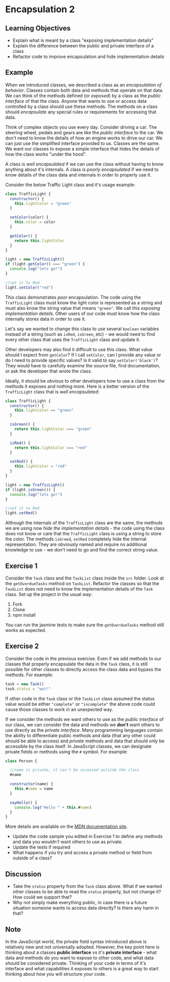 # Encapsulation 2

## Learning Objectives

- Explain what is meant by a class "exposing implementation details"
- Explain the difference between the public and private interface of a class
- Refactor code to improve encapsulation and hide implementation details

## Example

When we introduced classes, we described a class as an _encapsulation of behavior_. Classes contain both data and methods that operate on that data. We can think of the methods defined (or *exposed*) by a class as the _public interface_ of that the class. Anyone that wants to use or access data controlled by a class should use these methods. The methods on a class should _encapsulate_ any special rules or requirements for accessing that data.

Think of complex objects you use every day. Consider driving a car. The steering wheel, pedals and gears are like the _public interface_ to the car. We don't need to know the details of how an engine works to drive our car. We can just use the simplified interface provided to us. Classes are the same. We want our classes to expose a simple interface that hides the details of how the class works "under the hood".

A class is _well encapsulated_ if we can use the class without having to know anything about it's internals. A class is _poorly encapsulated_ if we need to know details of the class data and internals in order to properly use it.

Consider the below Traffic Light class and it's usage example:

```javascript
class TrafficLight {
  constructor() {
    this.lightColor = "green"
  }

  setColor(color) {
    this.color = color
  }

  getColor() {
    return this.lightColor
  }
}

light = new TrafficLight()
if (light.getColor() === "green") {
  console.log("lets go!")
}

//set it to Red
light.setColor("red")
```

This class demonstrates _poor_ encapsulation. The code using the `TrafficLight` class must know the light color is represented as a string and must also know the string value that means `"green"`. We call this _exposing implementation details_. Other users of our code must know how the class internally stores data in order to use it.

Let's say we wanted to change this class to use several `boolean` variables instead of a string (such as `isRed`, `isGreen`, etc) - we would need to find every other class that uses the `TrafficLight` class and update it.

Other developers may also find it difficult to use this class. What value should I expect from `getColor`? If I call `setColor`, can I provide any value or do I need to provide specific values? Is it valid to say `setColor('black')`? They would have to carefully examine the source file, find documentation, or ask the developer that wrote the class.

Ideally, it should be _obvious_ to other developers how to use a class from the methods it exposes and nothing more. Here is a better version of the `TrafficLight` class that is _well encapsulated_:

```javascript
class TrafficLight {
  constructor() {
    this.lightColor == "green"
  }

  isGreen() {
    return this.lightColor === "green"
  }

  isRed() {
    return this.lightColor === "red"
  }

  setRed() {
    this.lightColor = "red"
  }
}

light = new TrafficLight()
if (light.isGreen()) {
  console.log("lets go!")
}

//set it to Red
light.setRed()
```

Although the internals of the `TrafficLight` class are the same, the methods we are using now _hide the implementation details_ - the code using the class does not know or care that the `TrafficLight` class is using a string to store the color. The methods `isGreed`, `setRed` completely hide the internal representation. They are obviously named and require no additional knowledge to use - we don't need to go and find the correct string value.

## Exercise 1

Consider the `Task` class and the `TaskList` class inside the `src` folder. Look at the `getOverdueTasks` method on `TaskList`. Refactor the classes so that the `TaskList` does not need to know the implementation details of the `Task` class. Set up the project in the usual way:

1. Fork
2. Clone
3. npm install

You can run the jasmine tests to make sure the `getOverdueTasks` method still works as expected.

## Exercise 2

Consider the code in the previous exercise. Even if we add methods to our classes that properly encapsulate the data in the `Task` class, it is still possible for other classes to directly access the class data and bypass the methods. For example:

```javascript
task = new Task()
task.status = "wot!"
```

If other code in the `Task` class or the `TaskList` class assumed the status value would be either `"complete"` or `"incomplete"` the above code could cause those classes to work in an unexpected way.

If we consider the methods we want others to use as the _public interface_ of our class, we can consider the data and methods we **don't** want others to use directly as the _private interface_. Many programming languages contain the ability to differentiate public methods and data (that any other could should be able to access) and _private_ methods and data that should only be accessible by the class itself. In JavaScript classes, we can designate private fields or methods using the `#` symbol. For example:

```javascript
class Person {

  //name is private, it can't be accessed outside the class
  #name

  constructor(name) {
    this.#name = name  
  }

  sayHello() {
    console.log("Hello " + this.#name)
  }
}

```

More details are available on the [MDN documentation site](https://developer.mozilla.org/en-US/docs/Web/JavaScript/Reference/Classes/Private_class_fields). 

* Update the code sample you edited in Exercise 1 to define any methods and data you *wouldn't* want others to use as private.
* Update the tests if required
* What happens if you try and access a private method or field from outside of a class?

## Discussion
* Take the `status` property from the `Task` class above. What if we wanted other classes to be able to read the `status` property, but not change it? How could we support that?
* Why not simply make everything public, in case there is a future situation someone wants to access data directly? Is there any harm in that?

## Note
In the JavaScript world, the private field syntax introduced above is relatively new and not universally adopted. However, the key point here is thinking about a classes **public interface** vs it's **private interface** - what data and methods do you want to expose to other code, and what data should be considered private. Thinking of your code in terms of it's interface and what capabilities it exposes to others is a great way to start thinking about how you will structure your code.
